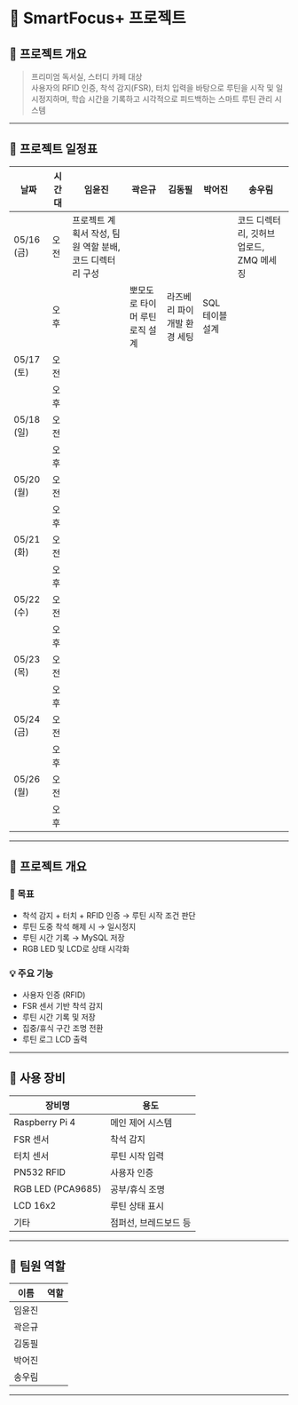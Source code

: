 # 📘 SmartFocus+ 프로젝트

## 📝 프로젝트 개요
> 프리미엄 독서실, 스터디 카페 대상  
> 사용자의 RFID 인증, 착석 감지(FSR), 터치 입력을 바탕으로 루틴을 시작 및 일시정지하며, 학습 시간을 기록하고 시각적으로 피드백하는 스마트 루틴 관리 시스템

---

## 📅 프로젝트 일정표

| 날짜       | 시간대 | 임윤진                             | 곽은규                     | 김동필                 | 박어진            | 송우림                               |
|------------|--------|------------------------------------|----------------------------|------------------------|-------------------|----------------------------------------|
| 05/16 (금) | 오전   | 프로젝트 계획서 작성, 팀원 역할 분배, 코드 디렉터리 구성 |                            |                        |                   | 코드 디렉터리, 깃허브 업로드, ZMQ 메세징 |
|            | 오후   |                                    | 뽀모도로 타이머 루틴 로직 설계 | 라즈베리 파이 개발 환경 세팅 | SQL 테이블 설계 |                                        |
| 05/17 (토) | 오전   |                                    |                            |                        |                   |                                        |
|            | 오후   |                                    |                            |                        |                   |                                        |
| 05/18 (일) | 오전   |                                    |                            |                        |                   |                                        |
|            | 오후   |                                    |                            |                        |                   |                                        |
| 05/20 (월) | 오전   |                                    |                            |                        |                   |                                        |
|            | 오후   |                                    |                            |                        |                   |                                        |
| 05/21 (화) | 오전   |                                    |                            |                        |                   |                                        |
|            | 오후   |                                    |                            |                        |                   |                                        |
| 05/22 (수) | 오전   |                                    |                            |                        |                   |                                        |
|            | 오후   |                                    |                            |                        |                   |                                        |
| 05/23 (목) | 오전   |                                    |                            |                        |                   |                                        |
|            | 오후   |                                    |                            |                        |                   |                                        |
| 05/24 (금) | 오전   |                                    |                            |                        |                   |                                        |
|            | 오후   |                                    |                            |                        |                   |                                        |
| 05/26 (월) | 오전   |                                    |                            |                        |                   |                                        |
|            | 오후   |                                    |                            |                        |                   |                                        |


---

## 📌 프로젝트 개요

### 🎯 목표
- 착석 감지 + 터치 + RFID 인증 → 루틴 시작 조건 판단
- 루틴 도중 착석 해제 시 → 일시정지
- 루틴 시간 기록 → MySQL 저장
- RGB LED 및 LCD로 상태 시각화

### 💡 주요 기능
- 사용자 인증 (RFID)
- FSR 센서 기반 착석 감지
- 루틴 시간 기록 및 저장
- 집중/휴식 구간 조명 전환
- 루틴 로그 LCD 출력

---

## 🧪 사용 장비

| 장비명 | 용도 |
|--------|------|
| Raspberry Pi 4 | 메인 제어 시스템 |
| FSR 센서 | 착석 감지 |
| 터치 센서 | 루틴 시작 입력 |
| PN532 RFID | 사용자 인증 |
| RGB LED (PCA9685) | 공부/휴식 조명 |
| LCD 16x2 | 루틴 상태 표시 |
| 기타 | 점퍼선, 브레드보드 등 |

---

## 👥 팀원 역할

| 이름 | 역할 |
|------|------|
| 임윤진 | |
| 곽은규 | |
| 김동필 | |
| 박어진 | |
| 송우림 | |

---

